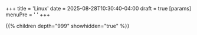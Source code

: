 +++
title = 'Linux'
date = 2025-08-28T10:30:40-04:00
draft = true
[params]
  menuPre = '<i class="fab fa-linux"></i> '
+++

{{% children depth="999" showhidden="true" %}}
